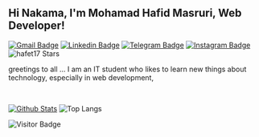 
## Hi Nakama, I'm Mohamad Hafid Masruri, Web Developer!


[![Gmail Badge](https://img.shields.io/badge/-Gmail-white?style=plastic&logo=Gmail&link=mailto:do.crazy192@gmail.com)](mailto:do.crazy192@gmail.com)
[![Linkedin Badge](https://img.shields.io/badge/-LinkedIn-blue?style=plastic&logo=Linkedin&link=https://www.linkedin.com/in/mohamad-hafid-masruri-a225a9175/)](https://www.linkedin.com/in/mohamad-hafid-masruri-a225a9175/) 
[![Telegram Badge](https://img.shields.io/badge/-Telegram-blue?style=plastic&logo=telegram&link=https://t.me/xnuxer17)](https://t.me/xnuxer17) 
[![Instagram Badge](https://img.shields.io/badge/-Instagram-white?style=plastic&logo=instagram&link=https://www.instagram.com/hafet17/)](https://www.instagram.com/hafet17/)
![hafet17 Stars](https://img.shields.io/github/stars/hafet17?affiliations=OWNER&style=social)

greetings to all ... I am an IT student who likes to learn new things about technology, especially in web development,


&nbsp;

[![Github Stats](https://github-readme-stats.vercel.app/api?username=hafet17&theme=cobalt&show_icons=true)](https://github.com/hafet17)
![Top Langs](https://github-readme-stats.vercel.app/api/top-langs/?username=hafet17&hide=TeX&layout=compact&theme=cobalt)

![Visitor Badge](https://visitor-badge.laobi.icu/badge?page_id=hafet17.hafet17)
